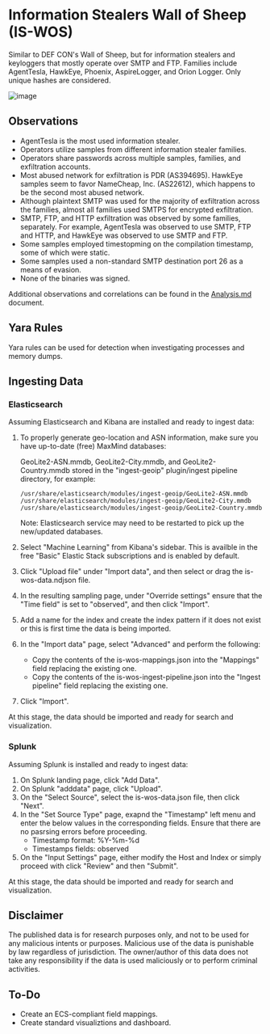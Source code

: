 # Information Stealers Wall of Sheep (IS-WOS)

Similar to DEF CON's Wall of Sheep, but for information stealers and keyloggers that mostly operate over SMTP and FTP. Families include AgentTesla, HawkEye, Phoenix, AspireLogger, and Orion Logger. Only unique hashes are considered.

![image](https://github.com/ditekshen/is-wos/raw/master/img/dashboard_snapshot_20200417.jpg)

## Observations

- AgentTesla is the most used information stealer.
- Operators utilize samples from different information stealer families.
- Operators share passwords across multiple samples, families, and exfiltration accounts.
- Most abused network for exfiltration is PDR (AS394695). HawkEye samples seem to favor NameCheap, Inc. (AS22612), which happens to be the second most abused network.
- Although plaintext SMTP was used for the majority of exfiltration across the families, almost all families used SMTPS for encrypted exfiltration.
- SMTP, FTP, and HTTP exfiltration was observed by some families, separately. For example, AgentTesla was observed to use SMTP, FTP and HTTP, and HawkEye was observed to use SMTP and FTP.
- Some samples employed timestopming on the compilation timestamp, some of which were static.
- Some samples used a non-standard SMTP destination port 26 as a means of evasion.
- None of the binaries was signed.

Additional observations and correlations can be found in the [Analysis.md](https://github.com/ditekshen/is-wos/blob/master/Analysis.md) document.

## Yara Rules

Yara rules can be used for detection when investigating processes and memory dumps.

## Ingesting Data

### Elasticsearch

   Assuming Elasticsearch and Kibana are installed and ready to ingest data:

   1. To properly generate geo-location and ASN information, make sure you have up-to-date (free) MaxMind databases:
    
       GeoLite2-ASN.mmdb, GeoLite2-City.mmdb, and GeoLite2-Country.mmdb stored in the "ingest-geoip" plugin/ingest pipeline directory, for example:
    
       ```
       /usr/share/elasticsearch/modules/ingest-geoip/GeoLite2-ASN.mmdb
       /usr/share/elasticsearch/modules/ingest-geoip/GeoLite2-City.mmdb
       /usr/share/elasticsearch/modules/ingest-geoip/GeoLite2-Country.mmdb
       ```
    
       Note: Elasticsearch service may need to be restarted to pick up the new/updated databases.
    
   2. Select "Machine Learning" from Kibana's sidebar. This is availble in the free "Basic" Elastic Stack subscriptions and is enabled by default.
   3. Click "Upload file" under "Import data", and then select or drag the is-wos-data.ndjson file.
   4. In the resulting sampling page, under "Override settings" ensure that the "Time field" is set to "observed", and then click "Import".
   5. Add a name for the index and create the index pattern if it does not exist or this is first time the data is being imported.
   5. In the "Import data" page, select "Advanced" and perform the following:
      - Copy the contents of the is-wos-mappings.json into the "Mappings" field replacing the existing one.
      - Copy the contents of the is-wos-ingest-pipeline.json into the "Ingest pipeline" field replacing the existing one.
   6. Click "Import".
   
   At this stage, the data should be imported and ready for search and visualization.

### Splunk

   Assuming Splunk is installed and ready to ingest data:

   1. On Splunk landing page, click "Add Data".
   2. On Splunk "adddata" page, click "Upload".
   3. On the "Select Source", select the is-wos-data.json file, then click "Next".
   4. In the "Set Source Type" page, exapnd the "Timestamp" left menu and enter the below values in the corresponding fields. Ensure that there are no pasrsing errors before proceeding.
      - Timestamp format: %Y-%m-%d
      - Timestamps fields: observed
   5. On the "Input Settings" page, either modify the Host and Index or simply proceed with click "Review" and then "Submit".

   At this stage, the data should be imported and ready for search and visualization.

## Disclaimer

The published data is for research purposes only, and not to be used for any malicious intents or purposes. Malicious use of the data is punishable by law regardless of jurisdiction. The owner/author of this data does not take any responsibility if the data is used maliciously or to perform criminal activities. 

## To-Do

- Create an ECS-compliant field mappings.
- Create standard visualiztions and dashboard.
